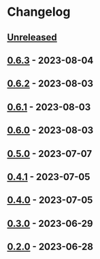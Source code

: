 # Changelog

## [Unreleased]

## [0.6.3] - 2023-08-04

## [0.6.2] - 2023-08-03

## [0.6.1] - 2023-08-03

## [0.6.0] - 2023-08-03

## [0.5.0] - 2023-07-07

## [0.4.1] - 2023-07-05

## [0.4.0] - 2023-07-05

## [0.3.0] - 2023-06-29

## [0.2.0] - 2023-06-28

[Unreleased]: https://github.com/getindata/dbt-graph-builder/compare/0.6.3...HEAD

[0.6.3]: https://github.com/getindata/dbt-graph-builder/compare/0.6.2...0.6.3

[0.6.2]: https://github.com/getindata/dbt-graph-builder/compare/0.6.1...0.6.2

[0.6.1]: https://github.com/getindata/dbt-graph-builder/compare/0.6.0...0.6.1

[0.6.0]: https://github.com/getindata/dbt-graph-builder/compare/0.5.0...0.6.0

[0.5.0]: https://github.com/getindata/dbt-graph-builder/compare/0.4.1...0.5.0

[0.4.1]: https://github.com/getindata/dbt-graph-builder/compare/0.4.0...0.4.1

[0.4.0]: https://github.com/getindata/dbt-graph-builder/compare/0.3.0...0.4.0

[0.3.0]: https://github.com/getindata/dbt-graph-builder/compare/0.2.0...0.3.0

[0.2.0]: https://github.com/getindata/dbt-graph-builder/compare/0fe243c85d6d000a8eb76ecc76d5e45278cd2886...0.2.0
